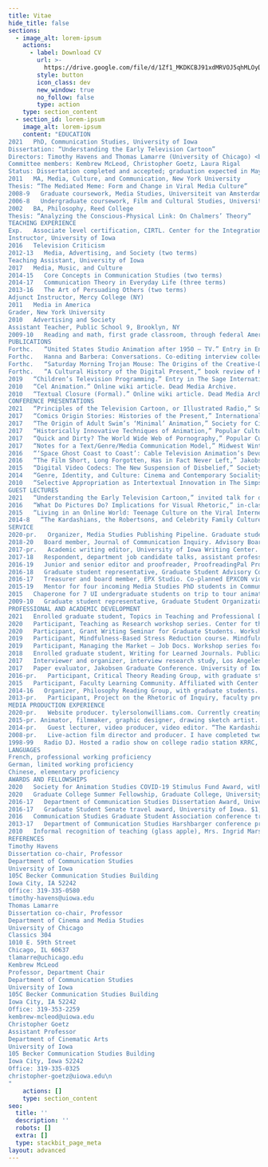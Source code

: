 ```yaml
---
title: Vitae
hide_title: false
sections:
  - image_alt: lorem-ipsum
    actions:
      - label: Download CV
        url: >-
          https://drive.google.com/file/d/1Zf1_MKDKCBJ91xdMRVOJ5qhMLOyDjHMx/view?usp=sharing
        style: button
        icon_class: dev
        new_window: true
        no_follow: false
        type: action
    type: section_content
  - section_id: lorem-ipsum
    image_alt: lorem-ipsum
    content: "EDUCATION
2021   PhD, Communication Studies, University of Iowa
Dissertation: “Understanding the Early Television Cartoon”
Directors: Timothy Havens and Thomas Lamarre (University of Chicago) <br>
Committee members: Kembrew McLeod, Christopher Goetz, Laura Rigal
Status: Dissertation completed and accepted; graduation expected in May
2011   MA, Media, Culture, and Communication, New York University
Thesis: “The Mediated Meme: Form and Change in Viral Media Culture”
2008-9   Graduate coursework, Media Studies, Universiteit van Amsterdam, The Netherlands
2006-8   Undergraduate coursework, Film and Cultural Studies, University of Minnesota
2002   BA, Philosophy, Reed College
Thesis: “Analyzing the Conscious-Physical Link: On Chalmers’ Theory”
TEACHING EXPERIENCE
Exp.   Associate level certification, CIRTL. Center for the Integration of Teaching and Learning, University of Iowa
Instructor, University of Iowa
2016   Television Criticism
2012-13   Media, Advertising, and Society (two terms)
Teaching Assistant, University of Iowa
2017   Media, Music, and Culture
2014-15   Core Concepts in Communication Studies (two terms)
2014-17   Communication Theory in Everyday Life (three terms)
2013-16   The Art of Persuading Others (two terms)
Adjunct Instructor, Mercy College (NY)
2011   Media in America
Grader, New York University
2010   Advertising and Society
Assistant Teacher, Public School 9, Brooklyn, NY
2009-10   Reading and math, first grade classroom, through federal America Reads / America Counts program
PUBLICATIONS
Forthc.   “United States Studio Animation after 1950 – TV.” Entry in Encyclopedia of Animation Studies. Edited by Eric Herhuth and Annabelle Honess Roe. Bloomsbury. Entry invited for forthcoming volume
Forthc.   Hanna and Barbera: Conversations. Co-editing interview collection with Kevin Sandler. University Press of Mississippi. Securing permissions and preparing manuscript for forthcoming volume
Forthc.   “Saturday Morning Trojan Mouse: The Origins of the Creative-Driven Television Cartoon.” With Lev Cantoral. In Animated Mischief: Thirty Years of Cartoon Subversiveness, 1988-2018, edited by Brian Duchaney and David Silverman. McFarland & Company. Chapter revised for forthcoming volume, awaiting final comments
Forthc.   “A Cultural History of the Digital Present,” book review of Kenneth Cmiel and John Durham Peters, Promiscuous Knowledge: Information, Image, and Other Truth Games in History (2020). Journal of Communication Inquiry. Passed peer review, copy editing in advance of publication in forthcoming issue
2019   “Children’s Television Programming.” Entry in The Sage International Encyclopedia of Mass Media and Society. Edited by Debra L. Merskin, Sage. Published
2010   “Cel Animation.” Online wiki article. Dead Media Archive.
2010   “Textual Closure (Formal).” Online wiki article. Dead Media Archive.
CONFERENCE PRESENTATIONS
2021   “Principles of the Television Cartoon, or Illustrated Radio,” Society for Animation Studies annual conference, New Orleans (accepted)
2017   “Comics Origin Stories: Histories of the Present,” International Communication Association annual conference, San Diego
2017   “The Origin of Adult Swim’s ‘Minimal’ Animation,” Society for Cinema and Media Studies annual conference, Chicago
2017   “Historically Innovative Techniques of Animation,” Popular Culture Association annual conference, San Diego. Organized and chaired panel of four papers
2017   “Quick and Dirty? The World Wide Web of Pornography,” Popular Culture Association annual conference, San Diego
2017   “Notes for a Text/Genre/Media Communication Model,” Midwest Winter Workshop graduate conference, University of Iowa
2016   “‘Space Ghost Coast to Coast’: Cable Television Animation’s Devolution or Evolution?” Society for Animation Studies annual conference, Singapore
2016   “The Film Short, Long Forgotten, Has in Fact Never Left,” Jakobsen Graduate Conference, University of Iowa
2015   “Digital Video Codecs: The New Suspension of Disbelief,” Society for Cinema and Media Studies annual conference, Montréal, Canada
2014   “Genre, Identity, and Culture: Cinema and Contemporary Sociality,” Midwest Winter Workshop graduate conference, University of Illinois, Urbana-Champaign, IL
2010   “Selective Appropriation as Intertextual Innovation in The Simpsons,” Comparative Literary and Cultural Studies Graduate Conference, Stony Brook University, Stony Brook, NY
GUEST LECTURES
2021   “Understanding the Early Television Cartoon,” invited talk for department colloquium. Communication Studies and Cinematic Arts, University of Iowa, currently preparing
2016   “What Do Pictures Do? Implications for Visual Rhetoric,” in-class TA lecture. The Art of Persuading Others, University of Iowa
2015   “Living in an Online World: Teenage Culture on the Viral Internet,” in-class TA lecture. Core Concepts in Communication Studies, University of Iowa, two years
2014-8   “The Kardashians, the Robertsons, and Celebrity Family Cultures,” in-class TA lecture. Communication Theory in Everyday Life, University of Iowa, four years.
SERVICE
2020-pr.   Organizer, Media Studies Publishing Pipeline. Graduate student journal article writing group, University of Iowa
2018-20   Board member, Journal of Communication Inquiry. Advisory Board, two years
2017-pr.   Academic writing editor, University of Iowa Writing Center. Notable accomplishment: Proofread three UI nursing dissertations in APA style (Nadia Sabbagh Steinberg, Rebecca Dickinson, Miyeon Kim)
2017-18   Respondent, department job candidate talks, assistant professor and associate professor positions. Department of Communication Studies, University of Iowa
2016-19   Junior and senior editor and proofreader, ProofreadingPal Proofreading / Editing Services. Level 1 proofreader, level 2 Proofreader, and customer service representative. Notable accomplishment: Proofread over 300,000 total words in over 200 documents in all major writing styles
2016-18   Graduate student representative, Graduate Student Advisory Committee. Department of Communication Studies, University of Iowa, two years
2016-17   Treasurer and board member, EPX Studio. Co-planned EPXCON video game and animation conference, coordinated payments, and balanced budget
2015-19   Mentor for four incoming Media Studies PhD students in Communication Studies. Department of Communication Studies, University of Iowa (Gavin Feller, Bailey Kelley, Alexander Koch, Brandon McCasland)
2015   Chaperone for 7 UI undergraduate students on trip to tour animation and gaming studios. With animator Peter Chanthanakone. San Francisco, CA.
2009-10   Graduate student representative, Graduate Student Organization. Department of Media, Culture, and Communication, New York University
PROFESSIONAL AND ACADEMIC DEVELOPMENT
2021   Enrolled graduate student, Topics in Teaching and Professional Development. Department of Rhetoric, University of Iowa
2020   Participant, Teaching as Research workshop series. Center for the Integration of Teaching and Learning, University of Iowa. Developed TAR project for next teaching position, “Structuring Classroom Learning Communities”
2020   Participant, Grant Writing Seminar for Graduate Students. Workshop series Graduate College, University of Iowa
2019   Participant, Mindfulness-Based Stress Reduction course. Mindfulness Programs, University of Iowa Hospitals and Clinics, University of Iowa
2019   Participant, Managing the Market – Job Docs. Workshop series for preparing job application documents, Graduate College, University of Iowa
2018   Enrolled graduate student, Writing for Learned Journals. Publication preparation seminar, Graduate College, University of Iowa
2017   Interviewer and organizer, interview research study, Los Angeles, CA. With IRB approval, spoke with 29 animation industry professionals and animation scholars as primary sources for dissertation research
2017   Paper evaluator, Jakobsen Graduate Conference. University of Iowa
2016-pr.   Participant, Critical Theory Reading Group, with graduate students. University of Iowa
2015   Participant, Faculty Learning Community. Affiliated with Center for Teaching, University of Iowa
2014-16   Organizer, Philosophy Reading Group, with graduate students. University of Iowa
2013-pr.   Participant, Project on the Rhetoric of Inquiry, faculty pre-publication workshop series. Obermann Center, University of Iowa
MEDIA PRODUCTION EXPERIENCE
2020-pr.   Website producer. tylersolonwilliams.com. Currently creating professional web site with information technology professional Moneer Rifai
2015-pr. Animator, filmmaker, graphic designer, drawing sketch artist. At Iowa, completed Introduction to Animation, animation production course with Peter Chanthanakone, University of Iowa. Created and edited animated/live action student film, using Autodesk Maya. Completed prerequisite coursework in Basic Drawing, a traditional figure drawing course using a variety of subjects, papers, and pencils, and Graphic Design I, a digital design course using Adobe Illustrator and Photoshop
2014-pr.   Guest lecturer, video producer, video editor. “The Kardashians, the Robertsons, and Celebrity Family Cultures,” University of Iowa course guest lecture. Produced recording with assistance of media professional Peder Goodman
2008-pr.   Live-action film director and producer. I have completed two student films with live action footage. The most recent is my Iowa student film, “Good Vibrations: Metamorphosis.” The first was for Filmmaking International, CREA video production course with Ellen Verhoeff, Universiteit van Amsterdam. Filmed live action student films with multiple actors, edited footage, exhibited film for campus screenings
1998-99   Radio DJ. Hosted a radio show on college radio station KRRC, Reed College. Primarily played jazz and hip hop on CD and vinyl
LANGUAGES
French, professional working proficiency
German, limited working proficiency
Chinese, elementary proficiency
AWARDS AND FELLOWSHIPS
2020   Society for Animation Studies COVID-19 Stimulus Fund Award, with Kevin Sandler, Society for Animation Studies. $300
2020   Graduate College Summer Fellowship, Graduate College, University of Iowa. $5,000
2016-17   Department of Communication Studies Dissertation Award, University of Iowa. $800
2016-17   Graduate Student Senate travel award, University of Iowa. $1,110 over two years
2016   Communication Studies Graduate Student Association conference travel award. $165
2013-17   Department of Communication Studies Harshbarger conference presentation travel award, University of Iowa. $3,000 over five years
2010   Informal recognition of teaching (glass apple), Mrs. Ingrid Marshall, PS 9, Brooklyn, NY
REFERENCES
Timothy Havens
Dissertation co-chair, Professor
Department of Communication Studies
University of Iowa
105C Becker Communication Studies Building
Iowa City, IA 52242
Office: 319-335-0580
timothy-havens@uiowa.edu
Thomas Lamarre
Dissertation co-chair, Professor
Department of Cinema and Media Studies
University of Chicago
Classics 304
1010 E. 59th Street
Chicago, IL 60637
tlamarre@uchicago.edu
Kembrew McLeod
Professor, Department Chair
Department of Communication Studies
University of Iowa
105C Becker Communication Studies Building
Iowa City, IA 52242
Office: 319-353-2259
kembrew-mcleod@uiowa.edu
Christopher Goetz
Assistant Professor
Department of Cinematic Arts
University of Iowa
105 Becker Communication Studies Building
Iowa City, Iowa 52242
Office: 319-335-0325
christopher-goetz@uiowa.edu\n
"
    actions: []
    type: section_content
seo:
  title: ''
  description: ''
  robots: []
  extra: []
  type: stackbit_page_meta
layout: advanced
---
```

